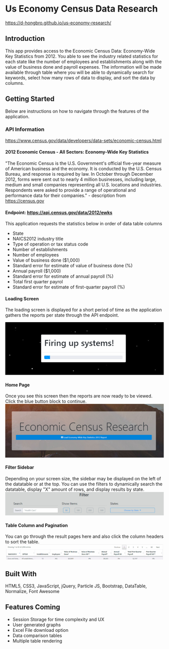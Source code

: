 # Us Economy Census Data Research
https://d-hongbro.github.io/us-economy-research/

## Introduction
This app provides access to the Economic Census Data: Economy-Wide Key Statistics from 2012.
You able to see the industry related statistics for each state like the number of employees and establishments along with the value of business done and payroll expenses. The information will be made available through table where you will be able to dynamically search for keywords, select how many rows of data to display, and sort the data by columns.

## Getting Started

Below are instructions on how to navigate through the features of the application.

### API Information
https://www.census.gov/data/developers/data-sets/economic-census.html
#### 2012 Economic Census - All Sectors: Economy-Wide Key Statistics
"The Economic Census is the U.S. Government's official five-year measure of American business and the economy. It is conducted by the U.S. Census Bureau, and response is required by law. In October through December 2012, forms were sent out to nearly 4 million businesses, including large, medium and small companies representing all U.S. locations and industries. Respondents were asked to provide a range of operational and performance data for their companies." - description from https://census.gov

#### Endpoint: https://api.census.gov/data/2012/ewks
This application requests the statistics below in order of data table columns

* State
* NAICS2012 industry title
* Type of operation or tax status code
* Number of establishments
* Number of employees
* Value of business done ($1,000)
* Standard error for estimate of value of business done (%)
* Annual payroll ($1,000)
* Standard error for estimate of annual payroll (%)
* Total first quarter payrol
* Standard error for estimate of first-quarter payroll (%)

#### Loading Screen
The loading screen is displayed for a short period of time as the application gathers the reports per state through the API endpoint.

![Loading Screen](/assets/img/loading-screen.jpg)

#### Home Page
Once you see this screen then the reports are now ready to be viewed. Click the blue button block to continue.
![Home Page](/assets/img/home-page.jpg)

#### Filter Sidebar
Depending on your screen size, the sidebar may be displayed on the left of the datatable or at the top.
You can use the filters to dynamically search the datatable, display "X" amount of rows, and display results by state.
![Filter Sidebar](/assets/img/filter-sidebar.jpg)

#### Table Column and Pagination
You can go through the result pages here and also click the column headers to sort the table.
![Table Header](/assets/img/table-header.jpg)

## Built With

HTML5, CSS3, JavaScript, jQuery, Particle JS, Bootstrap, DataTable, Normalize, Font Awesome

## Features Coming

* Session Storage for time complexity and UX
* User generated graphs
* Excel File download option
* Data comparison tables
* Multiple table rendering
